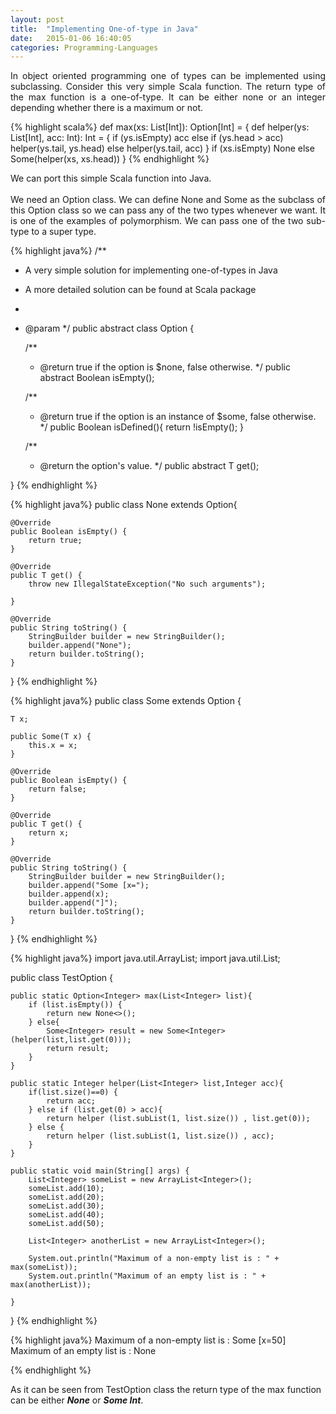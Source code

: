 ```yaml
---
layout: post
title:  "Implementing One-of-type in Java"
date:   2015-01-06 16:40:05
categories: Programming-Languages
---
```

<p align="justify">
In object oriented programming one of types can be implemented using subclassing.
Consider this very simple Scala function. The return type of the max function is
a one-of-type. It can be either none or an integer depending whether there is a 
maximum or not.
</p>
{% highlight  scala%}
def max(xs: List[Int]): Option[Int] = {
  def helper(ys: List[Int], acc: Int): Int = {
    if (ys.isEmpty) acc
    else if (ys.head > acc) helper(ys.tail, ys.head)
    else helper(ys.tail, acc)
  }
  if (xs.isEmpty) None
  else Some(helper(xs, xs.head))
}
{% endhighlight %}

<p align="justify">
We can port this simple Scala function into Java.
<br>
<br>
We need an Option class. We can define None and Some as the subclass of this
Option class so we can pass any of the two types whenever we want. 
It is one of the examples of polymorphism. We can pass one of the two 
sub-type to a super type.
</p>

{% highlight  java%}
/**
 * A very simple solution for implementing one-of-types in Java
 * A more detailed solution can be found at Scala package
 *
 * @param <T>
 */
public abstract class Option<T> {
	
	/**
	 * @return true if the option is $none, false otherwise.
	 */
	public abstract Boolean isEmpty();
	
	/**
	 * @return true if the option is an instance of $some, false otherwise.
	 */
	public Boolean isDefined(){
		return !isEmpty();
	}
	
	/**
	 * @return the option's value.
	 */
	public abstract T get();
	
}
{% endhighlight %}

{% highlight  java%}
public class None<T> extends Option<T>{

	@Override
	public Boolean isEmpty() {
		return true;
	}

	@Override
	public T get() {
		throw new IllegalStateException("No such arguments");

	}

	@Override
	public String toString() {
		StringBuilder builder = new StringBuilder();
		builder.append("None");
		return builder.toString();
	}
}
{% endhighlight %}

{% highlight  java%}
public class Some <T> extends Option<T> {

	T x;
	
	public Some(T x) {
		this.x = x;
	}
	
	@Override
	public Boolean isEmpty() {
		return false;
	}

	@Override
	public T get() {
		return x;
	}

	@Override
	public String toString() {
		StringBuilder builder = new StringBuilder();
		builder.append("Some [x=");
		builder.append(x);
		builder.append("]");
		return builder.toString();
	}

}
{% endhighlight %}

{% highlight  java%}
import java.util.ArrayList;
import java.util.List;

public class TestOption {

	public static Option<Integer> max(List<Integer> list){
		if (list.isEmpty()) {
			return new None<>();
		} else{
			Some<Integer> result = new Some<Integer>(helper(list,list.get(0)));
			return result;
		}
	}
	
	public static Integer helper(List<Integer> list,Integer acc){
		if(list.size()==0) {
			return acc;
		} else if (list.get(0) > acc){
			return helper (list.subList(1, list.size()) , list.get(0));
		} else {
			return helper (list.subList(1, list.size()) , acc);
		}
	}
	
	public static void main(String[] args) {
		List<Integer> someList = new ArrayList<Integer>();
		someList.add(10);
		someList.add(20);
		someList.add(30);
		someList.add(40);
		someList.add(50);
		
		List<Integer> anotherList = new ArrayList<Integer>();
		
		System.out.println("Maximum of a non-empty list is : " + max(someList));
		System.out.println("Maximum of an empty list is : " + max(anotherList));

	}
}
{% endhighlight %}

{% highlight  java%}
Maximum of a non-empty list is : Some [x=50]
Maximum of an empty list is : None

{% endhighlight %}


As it can be seen from TestOption class the return type of the max function can be
either ***None*** or ***Some Int***.




